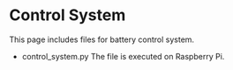 # Control System
This page includes files for battery control system.

* control_system.py
The file is executed on Raspberry Pi.

